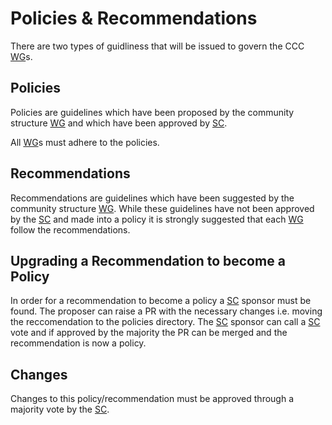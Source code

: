 # Policies & Recommendations

There are two types of guidliness that will be issued to govern the CCC [WG]s.

## Policies

Policies are guidelines which have been proposed by the community structure [WG] and which have been approved by [SC].

All [WG]s must adhere to the policies.

## Recommendations

Recommendations are guidelines which have been suggested by the community structure [WG]. While these guidelines have not been approved by the [SC] and made into a policy it is strongly suggested that each [WG] follow the recommendations.

## Upgrading a Recommendation to become a Policy

In order for a recommendation to become a policy a [SC] sponsor must be found. The proposer can raise a PR with the necessary changes i.e. moving the reccomendation to the policies directory. The [SC] sponsor can call a [SC] vote and if approved by the majority the PR can be merged and the recommendation is now a policy.

## Changes

Changes to this policy/recommendation must be approved through a majority vote by the [SC].

[SC]: <../../community-groups.md#steering-committee>
[WG]: <../../community-groups.md#working-groups>